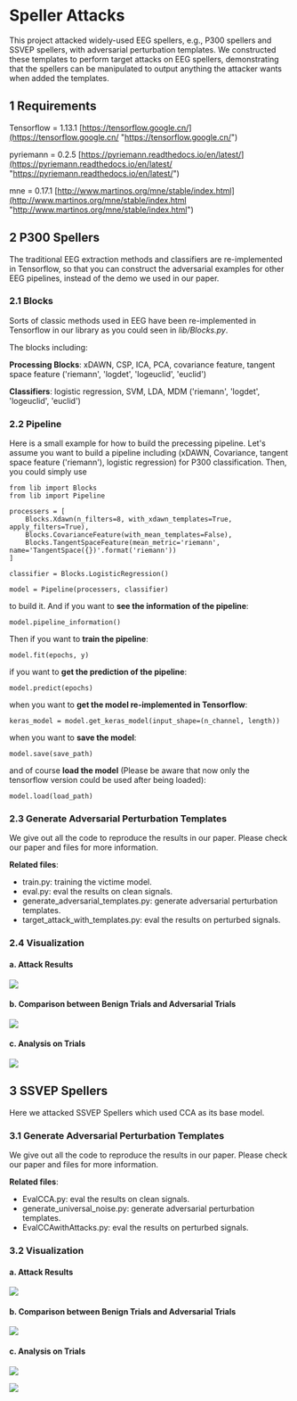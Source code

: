 # Speller Attacks

This project attacked widely-used EEG spellers, e.g., P300 spellers and SSVEP spellers, with adversarial perturbation templates. We constructed these templates to perform target attacks on EEG spellers, demonstrating that the spellers can be manipulated to output anything the attacker wants when added the templates.

## 1 Requirements

Tensorflow = 1.13.1 [https://tensorflow.google.cn/](https://tensorflow.google.cn/ "https://tensorflow.google.cn/")

pyriemann = 0.2.5 [https://pyriemann.readthedocs.io/en/latest/](https://pyriemann.readthedocs.io/en/latest/ "https://pyriemann.readthedocs.io/en/latest/")

mne = 0.17.1 [http://www.martinos.org/mne/stable/index.html](http://www.martinos.org/mne/stable/index.html "http://www.martinos.org/mne/stable/index.html")


## 2 P300 Spellers

The traditional EEG extraction methods and classifiers are re-implemented in Tensorflow, so that you can construct the adversarial examples for other EEG pipelines, instead of the demo we used in our paper.

### 2.1 Blocks

Sorts of classic methods used in EEG have been re-implemented in Tensorflow in our library as you could seen in *lib/Blocks.py*. 

The blocks including:

**Processing Blocks**: xDAWN, CSP, ICA, PCA, covariance feature, tangent space feature ('riemann', 'logdet', 'logeuclid', 'euclid')

**Classifiers**: logistic regression, SVM, LDA, MDM ('riemann', 'logdet', 'logeuclid', 'euclid')

### 2.2 Pipeline

Here is a small example for how to build the precessing pipeline. Let's assume you want to build a pipeline including (xDAWN, Covariance, tangent space feature ('riemann'), logistic regression) for P300 classification. Then, you could simply use

    from lib import Blocks
    from lib import Pipeline
    
    processers = [
	    Blocks.Xdawn(n_filters=8, with_xdawn_templates=True, apply_filters=True),
	    Blocks.CovarianceFeature(with_mean_templates=False),
	    Blocks.TangentSpaceFeature(mean_metric='riemann', name='TangentSpace({})'.format('riemann'))
    ]
    
    classifier = Blocks.LogisticRegression()
    
    model = Pipeline(processers, classifier)

to build it. And if you want to **see the information of the pipeline**:

	model.pipeline_information()

Then if you want to **train the pipeline**:
	
	model.fit(epochs, y)

if you want to **get the prediction of the pipeline**:

	model.predict(epochs)

when you want to **get the model re-implemented in Tensorflow**:

	keras_model = model.get_keras_model(input_shape=(n_channel, length))

when you want to **save the model**:
	
	model.save(save_path)

and of course **load the model** (Please be aware that now only the tensorflow version could be used after being loaded):

	model.load(load_path)

### 2.3 Generate Adversarial Perturbation Templates

We give out all the code to reproduce the results in our paper. Please check our paper and files for more information.

**Related files**:

- train.py: training the victime model.
- eval.py: eval the results on clean signals.
- generate_adversarial_templates.py: generate adversarial perturbation templates.
- target_attack_with_templates.py: eval the results on perturbed signals.

### 2.4 Visualization

#### a. Attack Results
![](https://github.com/ZhangXiao96/Speller-Attacks/blob/master/pictures/P300_Attacker_Scores.jpg)

#### b. Comparison between Benign Trials and Adversarial Trials
![](https://github.com/ZhangXiao96/Speller-Attacks/blob/master/pictures/P300_Compare.jpg)

#### c. Analysis on Trials
![](https://github.com/ZhangXiao96/Speller-Attacks/blob/master/pictures/P300_Analysis.jpg)


## 3 SSVEP Spellers

Here we attacked SSVEP Spellers which used CCA as its base model.


### 3.1 Generate Adversarial Perturbation Templates

We give out all the code to reproduce the results in our paper. Please check our paper and files for more information.

**Related files**:

- EvalCCA.py: eval the results on clean signals.
- generate_universal_noise.py: generate adversarial perturbation templates.
- EvalCCAwithAttacks.py: eval the results on perturbed signals.

### 3.2 Visualization

#### a. Attack Results
![](https://github.com/ZhangXiao96/Speller-Attacks/blob/master/pictures/SSVEP_Attacker_Scores.jpg)

#### b. Comparison between Benign Trials and Adversarial Trials
![](https://github.com/ZhangXiao96/Speller-Attacks/blob/master/pictures/SSVEP_Compare.jpg)

#### c. Analysis on Trials
![](https://github.com/ZhangXiao96/Speller-Attacks/blob/master/pictures/SSVEP_Analysis1.jpg)

![](https://github.com/ZhangXiao96/Speller-Attacks/blob/master/pictures/SSVEP_Analysis2.jpg)




